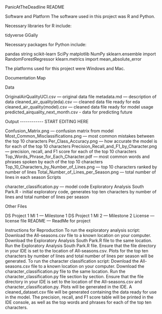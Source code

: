 PanicAtTheDeadline
README

Software and Platform
The software used in this project was R and Python.

Necessary libraries for R include:

tidyverse
GGally

Necessary packages for Python include:

pandas
string
scikit-learn
SciPy
matplotlib
NumPy
sklearn.ensemble import RandomForestRegressor
klearn.metrics import mean_absolute_error

The platforms used for this project were Windows and Mac.

Documentation Map

Data

OriginalAirQualityUCI.csv — original data file
metadata.md — description of data
cleaned_air_quality(eda).csv — cleaned data file ready for eda
cleaned_air_quality(model).csv — cleaned data file ready for model usage
predicted_airquality_next_month.csv - data for predicting future 

Output ------------ START EDITING HERE

Confusion_Matrix.png — confusion matrix from model
Most_Common_Misclassifications.png — most common mistakes between the top 10 characters
Per_Class_Accuracy.png — how accurate the model is for each of the top 10 characters
Precision_Recall_and_F1_by_Character.png — precision, recall, and F1 score for each of the top 10 characters
Top_Words_Phrase_for_Each_Character.pdf — most common words and phrases spoken by each of the top 10 characters
Top_10_Characters_by_Number_of_Lines.png — top 10 characters ranked by number of lines
Total_Number_of_Lines_per_Season.png — total number of lines in each season
Scripts

character_classification.py — model code
Exploratory Analysis South Park.R - initial exploratory code, generates top ten characters by number of lines and total number of lines per season

Other Files

DS Project 1 MI 1 — Milestone 1
DS Project 1 MI 2 — Milestone 2
License — license file
README — ReadMe for project

Instructions for Reproduction
To run the exploratory analysis script:
Download the All-seasons.csv file to a known location on your computer. Download the Exploratory Analysis South Park.R file to the same location.
Run the Exploratory Analysis South Park.R file. Ensure that the file directory in your IDE is set to the location of All-seasons.csv.
Plots for the top ten characters by number of lines and total number of lines per season will be generated.
To run the character classification script:
Download the All-seasons.csv file to a known location on your computer. Download the character_classification.py file to the same location.
Run the character_classification.py file section by section. Ensure that the file directory in your IDE is set to the location of the All-seasons.csv and character_classification.py.
Plots will be generated in the IDE. A cleaned_dataset.csv file will be generated containing the data ready for use in the model. The precision, recall, and F1 score table will be printed in the IDE console, as well as the top words and phrases for each of the top ten characters.

